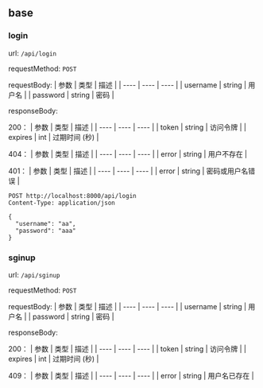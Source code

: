 ## base

### login

url: `/api/login`

requestMethod: `POST`

requestBody:
| 参数 | 类型 | 描述 |
| ---- | ---- | ---- |
| username | string | 用户名 |
| password | string | 密码 |

responseBody:

200：
| 参数 | 类型 | 描述 |
| ---- | ---- | ---- |
| token | string | 访问令牌 |
| expires | int | 过期时间 (秒) |

404：
| 参数 | 类型 | 描述 |
| ---- | ---- | ---- |
| error | string | 用户不存在 |

401：
| 参数 | 类型 | 描述 |
| ---- | ---- | ---- |
| error | string | 密码或用户名错误 |

```http
POST http://localhost:8000/api/login
Content-Type: application/json

{
  "username": "aa",
  "password": "aaa"
}
```

### sginup
url: `/api/sginup`

requestMethod: `POST`

requestBody:
| 参数 | 类型 | 描述 |
| ---- | ---- | ---- |
| username | string | 用户名 |
| password | string | 密码 |

responseBody:

200：
| 参数 | 类型 | 描述 |
| ---- | ---- | ---- |
| token | string | 访问令牌 |
| expires | int | 过期时间 (秒) |

409：
| 参数 | 类型 | 描述 |
| ---- | ---- | ---- |
| error | string | 用户名已存在 |